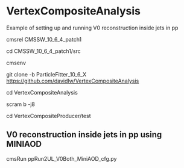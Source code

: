 # VertexCompositeAnalysis

Example of setting up and running V0 reconstruction inside jets in pp

cmsrel CMSSW_10_6_4_patch1

cd CMSSW_10_6_4_patch1/src

cmsenv

git clone -b ParticleFitter_10_6_X https://github.com/davidlw/VertexCompositeAnalysis

cd VertexCompositeAnalysis

scram b -j8

cd VertexCompositeProducer/test

## V0 reconstruction inside jets in pp using MINIAOD
cmsRun ppRun2UL_V0Both_MiniAOD_cfg.py 
